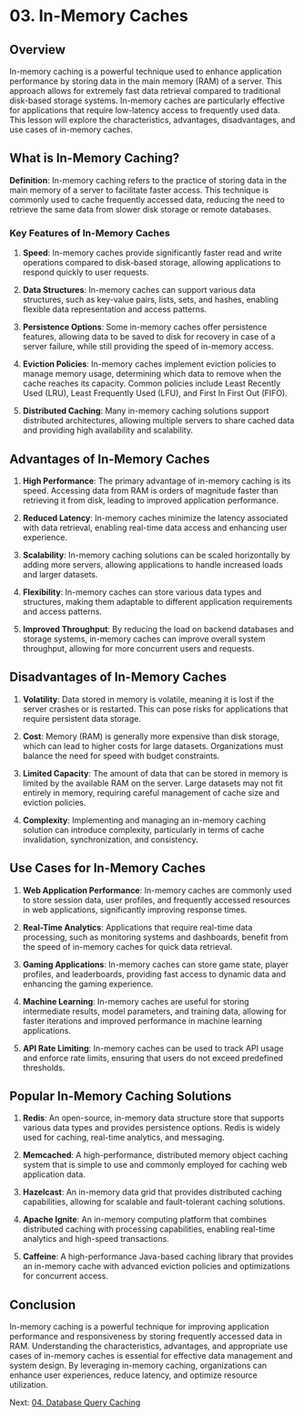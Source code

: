 # 03. In-Memory Caches

## Overview

In-memory caching is a powerful technique used to enhance application performance by storing data in the main memory (RAM) of a server. This approach allows for extremely fast data retrieval compared to traditional disk-based storage systems. In-memory caches are particularly effective for applications that require low-latency access to frequently used data. This lesson will explore the characteristics, advantages, disadvantages, and use cases of in-memory caches.

## What is In-Memory Caching?

**Definition**: In-memory caching refers to the practice of storing data in the main memory of a server to facilitate faster access. This technique is commonly used to cache frequently accessed data, reducing the need to retrieve the same data from slower disk storage or remote databases.

### Key Features of In-Memory Caches

1. **Speed**: In-memory caches provide significantly faster read and write operations compared to disk-based storage, allowing applications to respond quickly to user requests.

2. **Data Structures**: In-memory caches can support various data structures, such as key-value pairs, lists, sets, and hashes, enabling flexible data representation and access patterns.

3. **Persistence Options**: Some in-memory caches offer persistence features, allowing data to be saved to disk for recovery in case of a server failure, while still providing the speed of in-memory access.

4. **Eviction Policies**: In-memory caches implement eviction policies to manage memory usage, determining which data to remove when the cache reaches its capacity. Common policies include Least Recently Used (LRU), Least Frequently Used (LFU), and First In First Out (FIFO).

5. **Distributed Caching**: Many in-memory caching solutions support distributed architectures, allowing multiple servers to share cached data and providing high availability and scalability.

## Advantages of In-Memory Caches

1. **High Performance**: The primary advantage of in-memory caching is its speed. Accessing data from RAM is orders of magnitude faster than retrieving it from disk, leading to improved application performance.

2. **Reduced Latency**: In-memory caches minimize the latency associated with data retrieval, enabling real-time data access and enhancing user experience.

3. **Scalability**: In-memory caching solutions can be scaled horizontally by adding more servers, allowing applications to handle increased loads and larger datasets.

4. **Flexibility**: In-memory caches can store various data types and structures, making them adaptable to different application requirements and access patterns.

5. **Improved Throughput**: By reducing the load on backend databases and storage systems, in-memory caches can improve overall system throughput, allowing for more concurrent users and requests.

## Disadvantages of In-Memory Caches

1. **Volatility**: Data stored in memory is volatile, meaning it is lost if the server crashes or is restarted. This can pose risks for applications that require persistent data storage.

2. **Cost**: Memory (RAM) is generally more expensive than disk storage, which can lead to higher costs for large datasets. Organizations must balance the need for speed with budget constraints.

3. **Limited Capacity**: The amount of data that can be stored in memory is limited by the available RAM on the server. Large datasets may not fit entirely in memory, requiring careful management of cache size and eviction policies.

4. **Complexity**: Implementing and managing an in-memory caching solution can introduce complexity, particularly in terms of cache invalidation, synchronization, and consistency.

## Use Cases for In-Memory Caches

1. **Web Application Performance**: In-memory caches are commonly used to store session data, user profiles, and frequently accessed resources in web applications, significantly improving response times.

2. **Real-Time Analytics**: Applications that require real-time data processing, such as monitoring systems and dashboards, benefit from the speed of in-memory caches for quick data retrieval.

3. **Gaming Applications**: In-memory caches can store game state, player profiles, and leaderboards, providing fast access to dynamic data and enhancing the gaming experience.

4. **Machine Learning**: In-memory caches are useful for storing intermediate results, model parameters, and training data, allowing for faster iterations and improved performance in machine learning applications.

5. **API Rate Limiting**: In-memory caches can be used to track API usage and enforce rate limits, ensuring that users do not exceed predefined thresholds.

## Popular In-Memory Caching Solutions

1. **Redis**: An open-source, in-memory data structure store that supports various data types and provides persistence options. Redis is widely used for caching, real-time analytics, and messaging.

2. **Memcached**: A high-performance, distributed memory object caching system that is simple to use and commonly employed for caching web application data.

3. **Hazelcast**: An in-memory data grid that provides distributed caching capabilities, allowing for scalable and fault-tolerant caching solutions.

4. **Apache Ignite**: An in-memory computing platform that combines distributed caching with processing capabilities, enabling real-time analytics and high-speed transactions.

5. **Caffeine**: A high-performance Java-based caching library that provides an in-memory cache with advanced eviction policies and optimizations for concurrent access.

## Conclusion

In-memory caching is a powerful technique for improving application performance and responsiveness by storing frequently accessed data in RAM. Understanding the characteristics, advantages, and appropriate use cases of in-memory caches is essential for effective data management and system design. By leveraging in-memory caching, organizations can enhance user experiences, reduce latency, and optimize resource utilization.

Next: [04. Database Query Caching](./04-database-query-caching.md)
